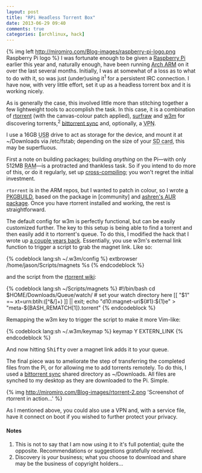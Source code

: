 ```yaml
---
layout: post
title: "RPi Headless Torrent Box"
date: 2013-06-29 09:40
comments: true
categories: [archlinux, hack]
---
```

{% img left http://miromiro.com/Blog-images/raspberry-pi-logo.png Raspberry Pi logo %}
I was fortunate enough to be given a 
[Raspberry Pi](http://www.raspberrypi.org/ 'Pi homepage') earlier this year 
and, naturally enough, have been running 
[Arch ARM](http://archlinuxarm.org/ 'Arch Linux ARM site') on it over the 
last several months. Initially, I was at somewhat of a loss as to what to do 
with it, so was just (under)using it<sup>1</sup> for a persistent IRC connection. 
I have now, with very little effort, set it up as a headless torrent box and it is 
working nicely.

As is generally the case, this involved little more than stitching together a
few lightweight tools to accomplish the task. In this case, it is a combination
of 
[rtorrent](http://libtorrent.rakshasa.no/ 'rotrrent homepage') 
(with the canvas-colour patch applied), 
[surfraw](http://jasonwryan.com/blog/categories/surfraw/ 'Posts on surfraw')
and 
[w3m](http://w3m.sourceforge.net/ 'w3m homepage') for discovering 
torrents,<sup>2</sup>
[bittorrent sync](http://labs.bittorrent.com/experiments/sync.html 'Peer to Peer synching')
and, optionally, a <acronym title="Virtual Private Network">VPN</acronym>.

I use a 16GB <acronym title="Universal Serial Bus">USB</acronym> drive to act as 
storage for the device, and mount it at <span class="file">~/Downloads</span> 
via <span class="file">/etc/fstab</span>; depending on the size of your 
<acronym title="Secure Digital">SD card</acronym>, this may be superfluous.

First a note on building packages; building *anything* on the Pi—with only 
512MB <acronym title="Random Access Memory">RAM</acronym>—is a protracted 
and thankless task. So if you intend to do more of this, or do it regularly, 
set up
[cross-compiling](http://archlinuxarm.org/developers/distcc-cross-compiling 'Arch ARM instructions');
you won't regret the initial investment.

`rtorrent` is in the ARM repos, but I wanted to patch in colour, so I wrote 
[a PKGBUILD](https://gist.github.com/jasonwryan/5794623 'Gist of the thing…'), 
based on the package in [community] and 
[ashren's AUR package](https://aur.archlinux.org/packages.php?ID=31956 'Arch User Repository').
Once you have rtorrent installed and working, the rest is straightforward.

The default config for w3m is perfectly functional, but can be easily customized
further. The key to this setup is being able to find a torrent and then easily
add it to rtorrent's queue.  To do this, I modified the hack that I wrote up 
[a couple years back](http://jasonwryan.com/blog/2011/05/05/w3m/ 'Post on yanking URLs in w3m').
Essentially, you use w3m's external link function to trigger a script to grab 
the magnet link. Like so:

{% codeblock lang:sh ~/.w3m/config %}
extbrowser /home/jason/Scripts/magnets %s
{% endcodeblock %}

and the script from the 
[rtorrent wiki](http://wiki.rtorrent.org/MagnetUri#Handling_.22magnet:.22_URIs_via_a_bash_script 'Script for magnet links'):

{% codeblock lang:sh ~/Scripts/magnets %}
#!/bin/bash
cd $HOME/Downloads/Queue/watch/    # set your watch directory here
[[ "$1" =~ xt=urn:btih:([^&/]+) ]] || exit;
echo "d10:magnet-uri${#1}:${1}e" > "meta-${BASH_REMATCH[1]}.torrent"
{% endcodeblock %}

Remapping the w3m key to trigger the script to make it more Vim-like:

{% codeblock lang:sh ~/.w3m/keymap %}
keymap Y EXTERN_LINK
{% endcodeblock %}

And now hitting <kbd>Shift</kbd><kbd>y</kbd> over a magnet link adds it to your
queue.

The final piece was to ameliorate the step of transferring the completed files
from the Pi, or for allowing me to add torrents remotely. To do this, I used
a [bittorrent sync](http://jasonwryan.com/blog/2013/03/16/sync/ 'My post on Sync')
shared directory as <span class="file">~/Downloads</span>. All files are synched 
to my desktop as they are downloaded to the Pi. Simple.

{% img http://miromiro.com/Blog-images/rtorrent-2.png 'Screenshot of rtorrent in action…' %}

As I mentioned above, you could also use a VPN and, with a service
file, have it connect on boot if you wished to further protect your privacy.

#### Notes
1. This is not to say that I am now using it to it's full potential; quite the
   opposite. Recommendations or suggestions gratefully received.
2. Discovery is *your* business; what you choose to download and share may be the
   business of copyright holders…
